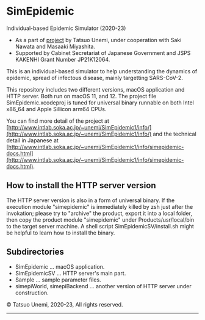 # SimEpidemic
Individual-based Epidemic Simulator (2020-23)

- As a part of [project](http://www.intlab.soka.ac.jp/~unemi/SimEpidemic1/info/) by Tatsuo Unemi, under cooperation with Saki Nawata and Masaaki Miyashita.
- Supported by Cabinet Secretariat of Japanese Government and JSPS KAKENHI Grant Number JP21K12064.

This is an individual-based simulator to help understanding the dynamics of epidemic, spread of infectous disease, mainly targetting SARS-CoV-2.

This repository includes two different versions, macOS application and HTTP server. Both run on macOS 11, and 12. The project file SimEpidemic.xcodeproj is tuned for universal binary runnable on both Intel x86_64 and Apple Sillicon arm64 CPUs.

You can find more detail of the project at [http://www.intlab.soka.ac.jp/~unemi/SimEpidemic1/info/](http://www.intlab.soka.ac.jp/~unemi/SimEpidemic1/info/)
and the technical detail in Japanese at  [http://www.intlab.soka.ac.jp/~unemi/SimEpidemic1/info/simepidemic-docs.html](http://www.intlab.soka.ac.jp/~unemi/SimEpidemic1/info/simepidemic-docs.html).

## How to install the HTTP server version
The HTTP server version is also in a form of universal binary.
If the execution module "simepidemic" is immediately killed by zsh just after the invokation;
please try to "archive" the product, export it into a local folder, then copy the product module "simepidemic" under Products/usr/local/bin to the target server machine.
A shell script SimEpidemicSV/install.sh might be helpful to learn how to install the binary.

## Subdirectories
- SimEpidemic ... macOS application.
- SimEpidemicSV ... HTTP server's main part.
- Sample ... sample parameter files.
- simepiWorld, simepiBackend ... another version of HTTP server under construction.

&copy; Tatsuo Unemi, 2020-23, All rights reserved.

---
